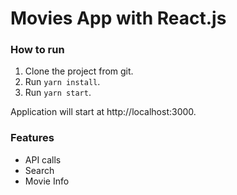 # Movies App with React.js

### How to run

1. Clone the project from git.
2. Run `yarn install`.
3. Run `yarn start`.

Application will start at http://localhost:3000.
### Features 

- API calls
- Search 
- Movie Info
